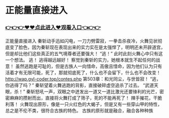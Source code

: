 # 正能量直接进入

### <a href="https://https://github.com/lourv/hair/issues/1">👉👉👉♥♥点此进入♥观看入口👈👉👉</a>

正能量直接进入
秦斩动手迅如闪电，一刀力劈雷寂，一拳击杀夜冷，火舞见状彻底变了脸色，因为秦斩现在表现出来的实力实在是太强悍了，明明还未开辟道宫，但是却比他们这些真正的五气境尊者还要强大！
    “逃！”
    此时此刻火舞心中只有这一个想法。
    逃！
    逃得越远越好！
    察觉到秦斩的实力，她根本就生不起任何的战意！
    虽然逃跑是可耻的，但是古族人一向惜命，高傲且惜命，因为他们认为只有活着才有无限可能，死了，那就彻底死了，什么也不会留下，什么也不会改变！
http://wap.gyl-coder.top/contes.php
第503章：和光同尘，与世皆寂！
    “逃，你逃得了吗？”
    秦斩望着火舞逃跑的背影，直接破碎虚空追杀了过去。
    “武道天眼，杀！”
    秦斩怒吼一声，双眼之中迸发出一道又一道比激光还要锋利的光芒，密密麻麻的攒射而出，直接将火舞打成了筛子，死的不能再死了！
    辣手摧花，干脆利落！
    火舞现出原形，像是一只火红色的大蝎子，但是又有一些穿山甲的特性，总之是不伦不类，很符合古族的特色。
    古族的原形就是融合，融合各种种族
